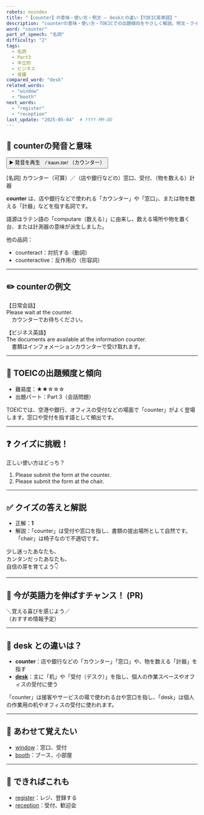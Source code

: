 ```yaml
---
robots: noindex
title: "【counter】の意味・使い方・例文 ― deskとの違い【TOEIC英単語】"
description: "counterの意味・使い方・TOEICでの出題傾向をやさしく解説。例文・クイズ付きでdeskとの違いもわかりやすく学べます。"
word: "counter"
part_of_speech: "名詞"
difficulty: "2"
tags:
  - 名詞
  - Part3
  - 中立的
  - ビジネス
  - 会議
compared_word: "desk"
related_words:
  - "window"
  - "booth"
next_words:
  - "register"
  - "reception"
last_update: "2025-05-04"  # YYYY-MM-DD
---
```


## 🔰 counterの発音と意味

<button class="play-audio" onclick="playTTS('counter')">
  <span class="play-audio-main">
    ▶️ 発音を再生　/ˈkaʊn.tər/
  </span>
  <span class="play-audio-sub">
    （カウンター）
  </span>
</button>

[名詞] カウンター（可算）／（店や銀行などの）窓口、受付、（物を数える）計器

**counter** は、店や銀行などで使われる「カウンター」や「窓口」、または物を数える「計器」などを指す名詞です。

語源はラテン語の「computare（数える）」に由来し、数える場所や物を置く台、または計測器の意味が派生しました。

他の品詞：  
- counteract：対抗する（動詞）
- counteractive：反作用の（形容詞）

---

## ✏️ counterの例文

【日常会話】  
Please wait at the counter.  
　カウンターでお待ちください。

【ビジネス英語】  
The documents are available at the information counter.  
　書類はインフォメーションカウンターで受け取れます。

---

## 🎯 TOEICの出題頻度と傾向

- 難易度：★★☆☆☆
- 出題パート：Part 3（会話問題）

TOEICでは、空港や銀行、オフィスの受付などの場面で「counter」がよく登場します。窓口や受付を指す語として頻出です。

---

## ❓ クイズに挑戦！

正しい使い方はどっち？

1. Please submit the form at the counter.  
2. Please submit the form at the chair.

---

## ✅ クイズの答えと解説

- 正解：**1**
- 解説：「counter」は受付や窓口を指し、書類の提出場所として自然です。「chair」は椅子なので不適切です。

少し迷ったあなたも、  
カンタンだったあなたも、  
自信の芽を育てよう👇️

---

## 🚀 今が英語力を伸ばすチャンス！ (PR)

<div class="info-center">
＼覚える喜びを感じよう／<br>  
（おすすめ情報予定）
</div>

---

## 🤔  desk との違いは？

- **counter**：店や銀行などの「カウンター」「窓口」や、物を数える「計器」を指す
- **[desk](/word/desk)**：主に「机」や「受付（デスク）」を指し、個人の作業スペースやオフィスの受付に使う

「counter」は接客やサービスの場で使われる台や窓口を指し、「desk」は個人の作業用の机やオフィスの受付に使われます。

---

## 🧩 あわせて覚えたい

- [window](/word/window)：窓口、受付
- [booth](/word/booth)：ブース、小部屋

---

## 📖 できればこれも

- [register](/word/register)：レジ、登録する
- [reception](/word/reception)：受付、歓迎会

<!-- cvid: aid16_bid42 -->
